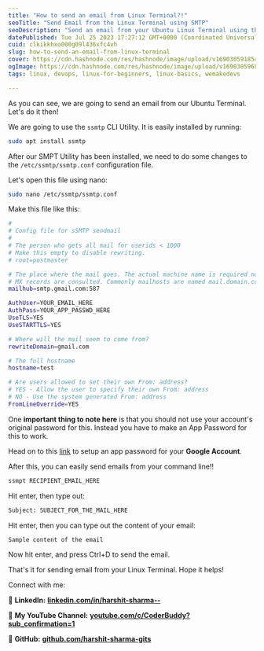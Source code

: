 ```yaml
---
title: "How to send an email from Linux Terminal?!"
seoTitle: "Send Email from the Linux Terminal using SMTP"
seoDescription: "Send an email from your Ubuntu Linux Terminal using the Simple Mail Transfer Protocol by ssmpt cli utility."
datePublished: Tue Jul 25 2023 17:27:12 GMT+0000 (Coordinated Universal Time)
cuid: clkikkhxo000g09l436xfc4vh
slug: how-to-send-an-email-from-linux-terminal
cover: https://cdn.hashnode.com/res/hashnode/image/upload/v1690305918549/a7a806f7-6d0c-4afa-8df6-4587724b0fa4.png
ogImage: https://cdn.hashnode.com/res/hashnode/image/upload/v1690305968622/4a2d46e8-4a8c-4b11-954e-44dc5da0ee1c.gif
tags: linux, devops, linux-for-beginners, linux-basics, wemakedevs

---
```


As you can see, we are going to send an email from our Ubuntu Terminal. Let's do it then!

We are going to use the `ssmtp` CLI Utility. It is easily installed by running:

```bash
sudo apt install ssmtp
```

After our SMPT Utility has been installed, we need to do some changes to the `/etc/ssmtp/ssmtp.conf` configuration file.

Let's open this file using nano:

```bash
sudo nano /etc/ssmtp/ssmtp.conf
```

Make this file like this:

```bash
#
# Config file for sSMTP sendmail
#
# The person who gets all mail for userids < 1000
# Make this empty to disable rewriting.
# root=postmaster

# The place where the mail goes. The actual machine name is required no
# MX records are consulted. Commonly mailhosts are named mail.domain.com
mailhub=smtp.gmail.com:587

AuthUser=YOUR_EMAIL_HERE
AuthPass=YOUR_APP_PASSWD_HERE
UseTLS=YES
UseSTARTTLS=YES

# Where will the mail seem to come from?
rewriteDomain=gmail.com

# The full hostname
hostname=test

# Are users allowed to set their own From: address?
# YES - Allow the user to specify their own From: address
# NO - Use the system generated From: address
FromLineOverride=YES
```

One **important thing to note here** is that you should not use your account's original password for this. Instead you have to make an App Password for this to work.

Head on to this [link](https://myaccount.google.com/apppasswords) to setup an app password for your **Google Account**.

After this, you can easily send emails from your command line!!

```bash
ssmpt RECIPIENT_EMAIL_HERE
```

Hit enter, then type out:

```bash
Subject: SUBJECT_FOR_THE_MAIL_HERE
```

Hit enter, then you can type out the content of your email:

```bash
Sample content of the email
```

Now hit enter, and press Ctrl+D to send the email.

That's it for sending email from your Linux Terminal. Hope it helps!

Connect with me:

🔗 **LinkedIn:** [**linkedin.com/in/harshit-sharma--**](http://linkedin.com/in/harshit-sharma--)

🔗 **My YouTube Channel:** [**youtube.com/c/CoderBuddy?sub\_confirmation=1**](http://youtube.com/c/CoderBuddy?sub_confirmation=1)

🔗 **GitHub:** [**github.com/harshit-sharma-gits**](http://github.com/harshit-sharma-gits)
